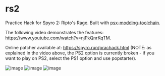 # rs2

Practice Hack for Spyro 2: Ripto's Rage. Built with [psx-modding-toolchain](https://github.com/mateusfavarin/psx-modding-toolchain).

The following video demonstrates the features: https://www.youtube.com/watch?v=njPkQnrKqTM.

Online patcher available at: https://spyro.run/prachack.html (NOTE: as explained in the video above, the PS2 option is currently broken - if you want to play on PS2, select the PS1 option and use popstarter).


![image](https://user-images.githubusercontent.com/43223593/187248557-94a84975-9055-4912-8724-ec1619c22799.png)
![image](https://user-images.githubusercontent.com/43223593/187282905-2fdaec79-1161-42db-b895-7c094f19f11d.png)
![image](https://user-images.githubusercontent.com/43223593/187282978-f106013a-0a2c-4cb9-ae58-fa6c004761c5.png)

